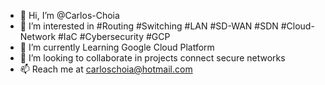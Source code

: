 - 👋 Hi, I’m @Carlos-Choia
- 👀 I’m interested in #Routing #Switching #LAN #SD-WAN #SDN #Cloud-Network #IaC #Cybersecurity #GCP
- 🌱 I’m currently Learning Google Cloud Platform
- 💞️ I’m looking to collaborate in projects connect secure networks 
- 📫 Reach me at carloschoia@hotmail.com

<!---
Carlos-Choia/Carlos-Choia is a ✨ special ✨ repository because its `README.md` (this file) appears on your GitHub profile.
You can click the Preview link to take a look at your changes.
--->

